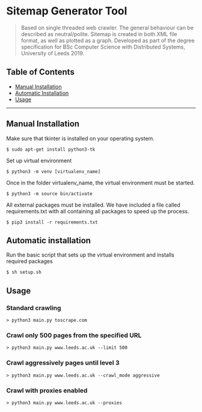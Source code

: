 # Sitemap Generator Tool

> Based on single threaded web crawler. The general behaviour can be described as neutral/polite. Sitemap is created in both XML file format, as well as plotted as a graph. Developed as part of the degree specification for BSc Computer Science with Distributed Systems, University of Leeds 2019.
## Table of Contents 

- [Manual Installation](#manual_installation)
- [Automatic Installation](#automatic_installation)
- [Usage](#usage)



---

## Manual Installation
Make sure that tkinter is installed on your operating system.

```shell
$ sudo apt-get install python3-tk
```

Set up virtual environment

```shell
$ python3 -m venv [virtualenv_name]
```
Once in the folder virtualenv_name, the virtual environment must be started.

```shell
$ python3 -m source bin/activate
```

All external packages must be installed. We have included a file called requirements.txt with
all containing all packages to speed up the process.

```shell
$ pip3 install -r requirements.txt
```

## Automatic installation

Run the basic script that sets up the virtual environment and installs required packages

```shell
$ sh setup.sh
```


## Usage 
### Standard crawling
```shell
> python3 main.py toscrape.com
```

### Crawl only 500 pages from the specified URL

```shell
> python3 main.py www.leeds.ac.uk --limit 500
```

### Crawl aggressively pages until level 3

```shell
> python3 main.py www.leeds.ac.uk --crawl_mode aggressive
```

### Crawl with proxies enabled

```shell
> python3 main.py www.leeds.ac.uk --proxies
```



